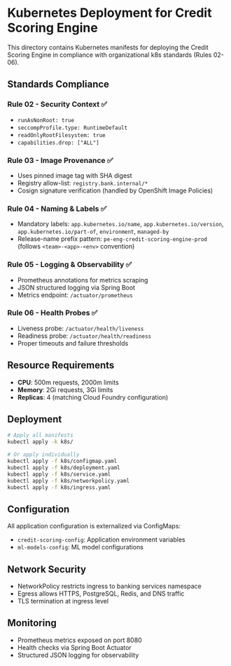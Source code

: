 # Kubernetes Deployment for Credit Scoring Engine

This directory contains Kubernetes manifests for deploying the Credit Scoring Engine in compliance with organizational k8s standards (Rules 02-06).

## Standards Compliance

### Rule 02 - Security Context ✅
- `runAsNonRoot: true`
- `seccompProfile.type: RuntimeDefault`
- `readOnlyRootFilesystem: true`
- `capabilities.drop: ["ALL"]`

### Rule 03 - Image Provenance ✅
- Uses pinned image tag with SHA digest
- Registry allow-list: `registry.bank.internal/*`
- Cosign signature verification (handled by OpenShift Image Policies)

### Rule 04 - Naming & Labels ✅
- Mandatory labels: `app.kubernetes.io/name`, `app.kubernetes.io/version`, `app.kubernetes.io/part-of`, `environment`, `managed-by`
- Release-name prefix pattern: `pe-eng-credit-scoring-engine-prod` (follows `<team>-<app>-<env>` convention)

### Rule 05 - Logging & Observability ✅
- Prometheus annotations for metrics scraping
- JSON structured logging via Spring Boot
- Metrics endpoint: `/actuator/prometheus`

### Rule 06 - Health Probes ✅
- Liveness probe: `/actuator/health/liveness`
- Readiness probe: `/actuator/health/readiness`
- Proper timeouts and failure thresholds

## Resource Requirements

- **CPU**: 500m requests, 2000m limits
- **Memory**: 2Gi requests, 3Gi limits
- **Replicas**: 4 (matching Cloud Foundry configuration)

## Deployment

```bash
# Apply all manifests
kubectl apply -k k8s/

# Or apply individually
kubectl apply -f k8s/configmap.yaml
kubectl apply -f k8s/deployment.yaml
kubectl apply -f k8s/service.yaml
kubectl apply -f k8s/networkpolicy.yaml
kubectl apply -f k8s/ingress.yaml
```

## Configuration

All application configuration is externalized via ConfigMaps:
- `credit-scoring-config`: Application environment variables
- `ml-models-config`: ML model configurations

## Network Security

- NetworkPolicy restricts ingress to banking services namespace
- Egress allows HTTPS, PostgreSQL, Redis, and DNS traffic
- TLS termination at ingress level

## Monitoring

- Prometheus metrics exposed on port 8080
- Health checks via Spring Boot Actuator
- Structured JSON logging for observability
